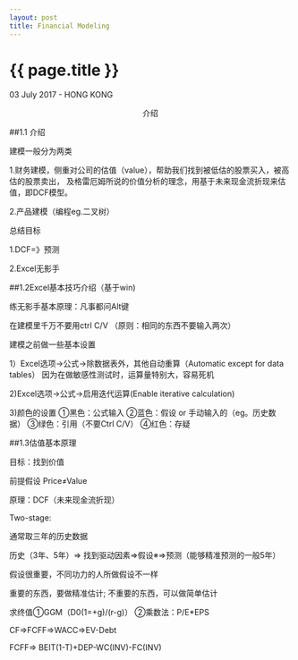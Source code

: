 ```yaml
---
layout: post
title: Financial Modeling
---
```


{{ page.title }}
================

<p class="meta">03 July 2017 - HONG KONG</p>
<center>介绍</center>

##1.1 介绍

建模一般分为两类

1.财务建模，侧重对公司的估值（value），帮助我们找到被低估的股票买入，被高估的股票卖出，
及格雷厄姆所说的价值分析的理念，用基于未来现金流折现来估值，即DCF模型。

2.产品建模（编程eg.二叉树）


总结目标

1.DCF=》预测

2.Excel无影手


##1.2Excel基本技巧介绍（基于win)

练无影手基本原理：凡事都问Alt键

在建模里千万不要用ctrl C/V （原则：相同的东西不要输入两次）

建模之前做一些基本设置

1）Excel选项->公式->除数据表外，其他自动重算（Automatic except for data tables）
因为在做敏感性测试时，运算量特别大，容易死机

2)Excel选项->公式->启用迭代运算(Enable iterative calculation)

3)颜色的设置
	①黑色：公式输入
	②蓝色：假设 or 手动输入的（eg。历史数据）
	③绿色：引用（不要Ctrl C/V）
	④红色：存疑

##1.3估值基本原理

目标：找到价值

前提假设
	Price≠Value

原理：DCF（未来现金流折现）

Two-stage:

通常取三年的历史数据

历史（3年、5年）=> 找到驱动因素=>假设※=>预测（能够精准预测的一般5年）

假设很重要，不同功力的人所做假设不一样

重要的东西，要做精准估计;
不重要的东西，可以做简单估计

求终值①GGM（D0(1=+g)/(r-g)） ②乘数法：P/E*EPS

CF=>FCFF=>WACC=>EV-Debt

FCFF=> BEIT(1-T)+DEP-WC(INV)-FC(INV)
